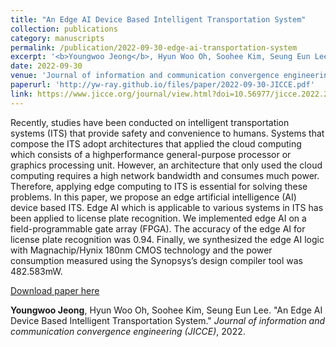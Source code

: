 ```yaml
---
title: "An Edge AI Device Based Intelligent Transportation System"
collection: publications
category: manuscripts
permalink: /publication/2022-09-30-edge-ai-transportation-system
excerpt: '<b>Youngwoo Jeong</b>, Hyun Woo Oh, Soohee Kim, Seung Eun Lee. &quot;An Edge AI Device Based Intelligent Transportation System.&quot; <i>Journal of information and communication convergence engineering (JICCE)</i>, 2022.'
date: 2022-09-30
venue: 'Journal of information and communication convergence engineering (JICCE)'
paperurl: 'http://yw-ray.github.io/files/paper/2022-09-30-JICCE.pdf'
link: https://www.jicce.org/journal/view.html?doi=10.56977/jicce.2022.20.3.166
---
```

Recently, studies have been conducted on intelligent transportation systems (ITS) that provide safety and convenience to humans. Systems that compose the ITS adopt architectures that applied the cloud computing which consists of a highperformance general-purpose processor or graphics processing unit. However, an architecture that only used the cloud computing requires a high network bandwidth and consumes much power. Therefore, applying edge computing to ITS is essential for solving these problems. In this paper, we propose an edge artificial intelligence (AI) device based ITS. Edge AI which is applicable to various systems in ITS has been applied to license plate recognition. We implemented edge AI on a field-programmable gate array (FPGA). The accuracy of the edge AI for license plate recognition was 0.94. Finally, we synthesized the edge AI logic with Magnachip/Hynix 180nm CMOS technology and the power consumption measured using the Synopsys’s design compiler tool was 482.583mW.

<a href='http://yw-ray.github.io/files/paper/2022-09-30-JICCE.pdf'>Download paper here</a>

<b>Youngwoo Jeong</b>, Hyun Woo Oh, Soohee Kim, Seung Eun Lee. &quot;An Edge AI Device Based Intelligent Transportation System.&quot; <i>Journal of information and communication convergence engineering (JICCE)</i>, 2022.
